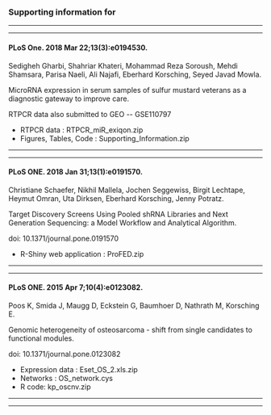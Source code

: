 ### Supporting information for

---
---

#### PLoS One. 2018 Mar 22;13(3):e0194530.

Sedigheh Gharbi, Shahriar Khateri, Mohammad Reza Soroush, Mehdi Shamsara, Parisa Naeli, Ali Najafi, Eberhard Korsching, Seyed Javad Mowla.

MicroRNA expression in serum samples of sulfur mustard veterans as a diagnostic gateway to improve care.

RTPCR data also submitted to GEO -- GSE110797

* RTPCR data : RTPCR_miR_exiqon.zip
* Figures, Tables, Code : Supporting_Information.zip

---
---

#### PLoS ONE. 2018 Jan 31;13(1):e0191570.

Christiane Schaefer, Nikhil Mallela, Jochen Seggewiss, Birgit Lechtape, Heymut Omran, Uta Dirksen, Eberhard Korsching, Jenny Potratz.

Target Discovery Screens Using Pooled shRNA Libraries and Next Generation Sequencing: a Model Workflow and Analytical Algorithm.

doi: 10.1371/journal.pone.0191570

* R-Shiny web application : ProFED.zip

---
---

#### PLoS ONE. 2015 Apr 7;10(4):e0123082.

Poos K, Smida J, Maugg D, Eckstein G, Baumhoer D, Nathrath M, Korsching E.

Genomic heterogeneity of osteosarcoma - shift from single candidates to functional modules.

doi: 10.1371/journal.pone.0123082

* Expression data : Eset_OS_2.xls.zip
* Networks : OS_network.cys
* R code: kp_oscnv.zip

---
---

